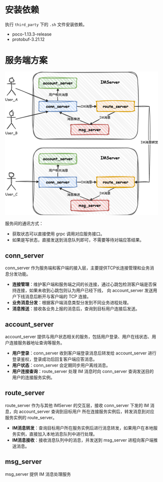 # 安装依赖

执行 `third_party` 下的 `.sh` 文件安装依赖。

- poco-1.13.3-release
- protobuf-3.21.12

# 服务端方案

![](img/server.drawio.png)

服务间的通讯方式：
- 获取状态可以直接使用 grpc 调用对应服务接口。
- 如果是写状态，直接发送到消息队列即可，不需要等待对端应答结果。

## conn_server

conn_server 作为服务端和客户端的接入层，主要提供TCP长连接管理和业务消息分发功能。

- **连接管理**：维护客户端和服务端之间的长连接，通过心跳包检测客户端是否保持连接，如果未收到心跳包则认为用户已经下线，
向 account_server 发送用户下线消息后断开与客户端的 TCP 连接。
- **业务消息分发**：根据客户端消息类型分发到不同业务进程处理。
- **消息推送**：接收各业务上报的消息后，查询到目标用户连接后发送。

## account_server

account_server 提供与用户状态相关的服务，包括用户登录、用户在线状态、用户连接服务器地址查询等服务。

- **用户登录**：conn_server 收到客户端登录消息后转发给 account_server 进行登录鉴权，登录成功后回复客户端应答消息。
- **用户状态**：conn_server 会定期同步用户离线消息。
- **用户连接查询**：route_server 处理 IM 消息时向 conn_server 查询发送目的用户的连接服务实例。

## route_server

route_server 作为与其他 IMServer 的交互层，接收 conn_server 下发的 IM 消息，向 account_server 查询到目标用户
所在连接服务实例后，转发消息到对应服务实例的 route_server。

- **IM消息转发**：查询目标用户所在服务实例后进行消息转发，如果用户在本地服务实例，直接加入本地消息队列中进行处理。
- **IM消息接收**：接收消息队列中的消息，并发送到 msg_server 进程向客户端推送消息。

## msg_server

msg_server 提供 IM 消息处理服务

